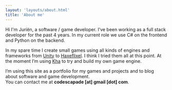```yaml
---
layout: 'layouts/about.html'
title: 'About me'
---
```


Hi I'm Juriën, a software / game developer. I’ve been working as a full stack developer for the past 4 years.
In my current role we use C# on the frontend and Python on the backend.

In my spare time I create small games using all kinds of engines and frameworks from [Unity](https://unity.com)
to [Haxeflixel](http://haxeflixel.com). I think I tried them all at this point. At the moment I’m using [Kha](https://github.com/Kode/Kha) to try and build my own game engine.

I’m using this site as a portfolio for my games and projects and to blog
about software and game development.  
You can contact me at **codescapade [at] gmail [dot] com**.